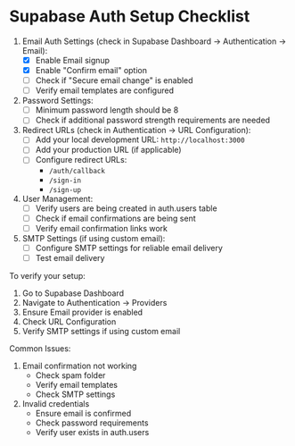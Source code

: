 # Supabase Auth Setup Checklist

1. Email Auth Settings (check in Supabase Dashboard -> Authentication -> Email):
   - [x] Enable Email signup
   - [x] Enable "Confirm email" option
   - [ ] Check if "Secure email change" is enabled
   - [ ] Verify email templates are configured

2. Password Settings:
   - [ ] Minimum password length should be 8
   - [ ] Check if additional password strength requirements are needed

3. Redirect URLs (check in Authentication -> URL Configuration):
   - [ ] Add your local development URL: `http://localhost:3000`
   - [ ] Add your production URL (if applicable)
   - [ ] Configure redirect URLs:
     * `/auth/callback`
     * `/sign-in`
     * `/sign-up`

4. User Management:
   - [ ] Verify users are being created in auth.users table
   - [ ] Check if email confirmations are being sent
   - [ ] Verify email confirmation links work

5. SMTP Settings (if using custom email):
   - [ ] Configure SMTP settings for reliable email delivery
   - [ ] Test email delivery

To verify your setup:

1. Go to Supabase Dashboard
2. Navigate to Authentication -> Providers
3. Ensure Email provider is enabled
4. Check URL Configuration
5. Verify SMTP settings if using custom email

Common Issues:
1. Email confirmation not working
   - Check spam folder
   - Verify email templates
   - Check SMTP settings
2. Invalid credentials
   - Ensure email is confirmed
   - Check password requirements
   - Verify user exists in auth.users

